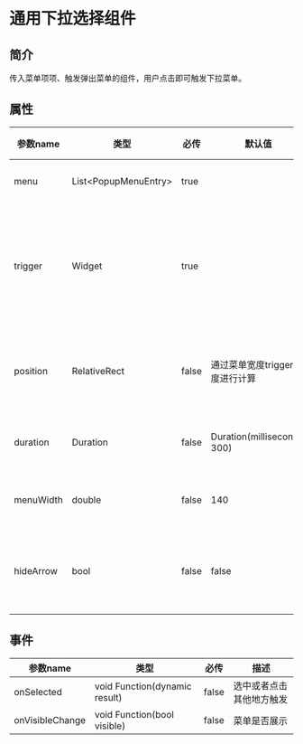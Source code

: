 # 通用下拉选择组件

## 简介

传入菜单项项、触发弹出菜单的组件，用户点击即可触发下拉菜单。

## 属性

| 参数name    | 类型                            | 必传    | 默认值                         | 描述        |
|-----------|-------------------------------|-------|-----------------------------|-----------|
| menu      | List<PopupMenuEntry<dynamic>> | true  |                             | 菜单项       |
| trigger   | Widget                        | true  |                             | 触发弹出菜单的组件 |
| position  | RelativeRect                  | false | 通过菜单宽度trigger长度进行计算         | 滑动条最小值    |
| duration  | Duration                      | false | Duration(milliseconds: 300) | 动画时长      |
| menuWidth | double                        | false | 140                         | 菜单宽度      |
| hideArrow | bool                          | false | false                       | 是否显示箭头    |

## 事件

| 参数name          | 类型                            | 必传    | 描述           |
|-----------------|-------------------------------|-------|--------------|
| onSelected      | void Function(dynamic result) | false | 选中或者点击其他地方触发 |
| onVisibleChange | void Function(bool visible)   | false | 菜单是否展示       |
